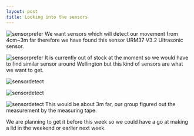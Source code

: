 ```yaml
---
layout: post
title: Looking into the sensors
---
```


![sensorprefer]({{site.baseurl}}/images/prefersensor.png)
We want sensors which will detect our movement from 4cm~3m far therefore we have found this sensor URM37 V3.2 Ultrasonic sensor.

![sensorprefer]({{site.baseurl}}/images/prefersensor1.png)
It is currently out of stock at the moment so we would have to find similar sensor around Wellington but this kind of sensors are what we want to get. 

![sensordetect]({{site.baseurl}}/images/measurementsensor.jpg)

![sensordetect]({{site.baseurl}}/images/measurementsensor1.jpg)

![sensordetect]({{site.baseurl}}/images/measurementsensor2.jpg)
This would be about 3m far, our group figured out the measurement by the measuring tape.

We are planning to get it before this week so we could have a go at making a lid in the weekend or earlier next week.